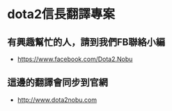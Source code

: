 # dota2信長翻譯專案
## 有興趣幫忙的人，請到我們FB聯絡小編
- https://www.facebook.com/Dota2.Nobu

## 這邊的翻譯會同步到官網
- http://www.dota2nobu.com
